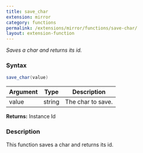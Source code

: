 ```yaml
---
title: save_char
extension: mirror
category: functions
permalink: /extensions/mirror/functions/save-char/
layout: extension-function
---
```


_Saves a char and returns its id._

### Syntax ###
```cs
save_char(value)
```

| Argument | Type | Description |
| --- | --- | --- |
| value | string | The char to save. |

**Returns:** Instance Id

### Description

This function saves a char and returns its id. 

